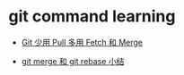 # git command learning 


- [Git 少用 Pull 多用 Fetch 和 Merge](http://www.oschina.net/translate/git-fetch-and-merge)

- [ git merge 和 git rebase 小结](http://blog.csdn.net/wh_19910525/article/details/7554489)
